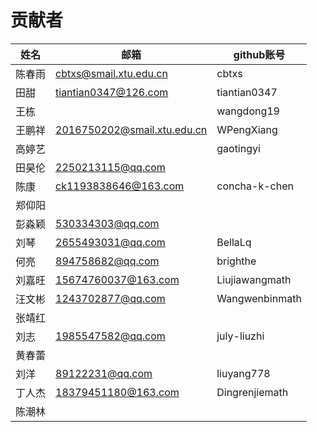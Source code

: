 # 贡献者

| 姓名   | 邮箱                        | github账号    |
| ------ | --------------------------- | ------------- |
| 陈春雨 | cbtxs@smail.xtu.edu.cn      | cbtxs         |
| 田甜   | tiantian0347@126.com        | tiantian0347  |
| 王栋   |                             | wangdong19    |
| 王鹏祥 | 2016750202@smail.xtu.edu.cn | WPengXiang    |
| 高婷艺 |                             | gaotingyi     |
| 田昊伦 | 2250213115@qq.com           |               |
| 陈康   | ck1193838646@163.com        | concha-k-chen |
| 郑仰阳 |                             |               |
| 彭淼颖 | 530334303@qq.com            |               |
| 刘琴   | 2655493031@qq.com           | BellaLq       |
| 何亮   | 894758682@qq.com            | brighthe      |
| 刘嘉旺 | 15674760037@163.com         | Liujiawangmath|
| 汪文彬 | 1243702877@qq.com           | Wangwenbinmath|
| 张靖红 |                             |               |
| 刘志   | 1985547582@qq.com           | july-liuzhi   |
| 黄春蕾 |                             |               |
| 刘洋   | 89122231@qq.com             | liuyang778    |
| 丁人杰 | 18379451180@163.com         | Dingrenjiemath|
| 陈潮林 |
